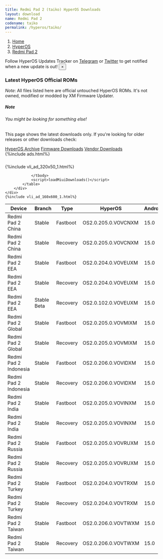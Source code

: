 ```yaml
---
title: Redmi Pad 2 (taiko) HyperOS Downloads
layout: download
name: Redmi Pad 2
codename: taiko
permalink: /hyperos/taiko/
---
```

<nav aria-label="breadcrumb">
    <ol class="breadcrumb">
        <li class="breadcrumb-item"><a href="/">Home</a></li>
        <li class="breadcrumb-item"><a href="/hyperos/">HyperOS</a></li>
        <li class="breadcrumb-item active" aria-current="page"><a href="/hyperos/taiko/">Redmi Pad 2</a></li>
    </ol>
</nav>
<div class="alert alert-primary alert-dismissible fade show" role="alert">
    Follow HyperOS Updates Tracker on <a href="https://t.me/MIUIUpdatesTracker" class="alert-link">Telegram</a>
     or <a href="https://twitter.com/MiFwUpdater" class="alert-link">Twitter</a> to get notified when a new update is out!
    <button type="button" class="close" data-dismiss="alert" aria-label="Close">
        <span aria-hidden="true">&times;</span>
    </button>
</div>

### Latest HyperOS Official ROMs
*Note*: All files listed here are official untouched HyperOS ROMs. It's not owned, modified or modded by XM Firmware Updater.
<div class="card">
  <div class="card-body">
    <h5 class="card-title">Note</h5>
    <h6 class="card-subtitle mb-2 text-muted">You might be looking for something else!</h6>
    <p class="card-text">This page shows the latest downloads only.
     If you're looking for older releases or other downloads check:</p>
    <a href="/archive/hyperos/taiko/" class="card-link">HyperOS Archive</a>
    <a href="/firmware/taiko/" class="card-link">Firmware Downloads</a>
    <a href="/vendor/taiko/" class="card-link">Vendor Downloads</a>
  </div>
</div>
{%include ads.html%}
<div class="row justify-content-center">
    <div class="col-10">
        <div class="table-responsive-md" style="margin-top: 25px;">
            {%include vli_ad_320x50_1.html%}
            <table id="miui" class="display dt-responsive nowrap compact table table-striped table-hover table-sm">
                <thead class="thead-dark">
                    <tr>
                        <th data-ref="device">Device</th>
                        <th data-ref="branch">Branch</th>
                        <th data-ref="type">Type</th>
                        <th data-ref="miui">HyperOS</th>
                        <th data-ref="android">Android</th>
                        <th data-ref="size">Size</th>
                        <th data-ref="size">Date</th>
                        <th data-ref="link">Link</th>
                    </tr>
                </thead>
                <tbody>
                <tr><td>Redmi Pad 2 China</td><td>Stable</td><td>Fastboot</td><td>OS2.0.205.0.VOVCNXM</td><td>15.0</td><td>6.4 GB</td><td>2025-10-09</td><td><a href="/hyperos/taiko/stable/OS2.0.205.0.VOVCNXM/">Download</a></td></tr>
<tr><td>Redmi Pad 2 China</td><td>Stable</td><td>Recovery</td><td>OS2.0.205.0.VOVCNXM</td><td>15.0</td><td>4.7 GB</td><td>2025-10-16</td><td><a href="/hyperos/taiko/stable/OS2.0.205.0.VOVCNXM/">Download</a></td></tr>
<tr><td>Redmi Pad 2 EEA</td><td>Stable</td><td>Fastboot</td><td>OS2.0.204.0.VOVEUXM</td><td>15.0</td><td>5.9 GB</td><td>2025-10-09</td><td><a href="/hyperos/taiko/stable/OS2.0.204.0.VOVEUXM/">Download</a></td></tr>
<tr><td>Redmi Pad 2 EEA</td><td>Stable</td><td>Recovery</td><td>OS2.0.204.0.VOVEUXM</td><td>15.0</td><td>4.4 GB</td><td>2025-10-15</td><td><a href="/hyperos/taiko/stable/OS2.0.204.0.VOVEUXM/">Download</a></td></tr>
<tr><td>Redmi Pad 2 EEA</td><td>Stable Beta</td><td>Recovery</td><td>OS2.0.102.0.VOVEUXM</td><td>15.0</td><td>486 Bytes</td><td>None</td><td><a href="/hyperos/taiko/stable beta/OS2.0.102.0.VOVEUXM/">Download</a></td></tr>
<tr><td>Redmi Pad 2 Global</td><td>Stable</td><td>Fastboot</td><td>OS2.0.205.0.VOVMIXM</td><td>15.0</td><td>6.3 GB</td><td>2025-10-09</td><td><a href="/hyperos/taiko/stable/OS2.0.205.0.VOVMIXM/">Download</a></td></tr>
<tr><td>Redmi Pad 2 Global</td><td>Stable</td><td>Recovery</td><td>OS2.0.205.0.VOVMIXM</td><td>15.0</td><td>4.4 GB</td><td>2025-10-15</td><td><a href="/hyperos/taiko/stable/OS2.0.205.0.VOVMIXM/">Download</a></td></tr>
<tr><td>Redmi Pad 2 Indonesia</td><td>Stable</td><td>Fastboot</td><td>OS2.0.206.0.VOVIDXM</td><td>15.0</td><td>5.8 GB</td><td>2025-09-27</td><td><a href="/hyperos/taiko/stable/OS2.0.206.0.VOVIDXM/">Download</a></td></tr>
<tr><td>Redmi Pad 2 Indonesia</td><td>Stable</td><td>Recovery</td><td>OS2.0.206.0.VOVIDXM</td><td>15.0</td><td>4.4 GB</td><td>2025-10-14</td><td><a href="/hyperos/taiko/stable/OS2.0.206.0.VOVIDXM/">Download</a></td></tr>
<tr><td>Redmi Pad 2 India</td><td>Stable</td><td>Fastboot</td><td>OS2.0.205.0.VOVINXM</td><td>15.0</td><td>5.3 GB</td><td>2025-09-27</td><td><a href="/hyperos/taiko/stable/OS2.0.205.0.VOVINXM/">Download</a></td></tr>
<tr><td>Redmi Pad 2 India</td><td>Stable</td><td>Recovery</td><td>OS2.0.205.0.VOVINXM</td><td>15.0</td><td>4.2 GB</td><td>2025-10-14</td><td><a href="/hyperos/taiko/stable/OS2.0.205.0.VOVINXM/">Download</a></td></tr>
<tr><td>Redmi Pad 2 Russia</td><td>Stable</td><td>Fastboot</td><td>OS2.0.205.0.VOVRUXM</td><td>15.0</td><td>6.7 GB</td><td>2025-10-16</td><td><a href="/hyperos/taiko/stable/OS2.0.205.0.VOVRUXM/">Download</a></td></tr>
<tr><td>Redmi Pad 2 Russia</td><td>Stable</td><td>Recovery</td><td>OS2.0.205.0.VOVRUXM</td><td>15.0</td><td>4.4 GB</td><td>2025-10-23</td><td><a href="/hyperos/taiko/stable/OS2.0.205.0.VOVRUXM/">Download</a></td></tr>
<tr><td>Redmi Pad 2 Turkey</td><td>Stable</td><td>Fastboot</td><td>OS2.0.204.0.VOVTRXM</td><td>15.0</td><td>5.9 GB</td><td>2025-10-09</td><td><a href="/hyperos/taiko/stable/OS2.0.204.0.VOVTRXM/">Download</a></td></tr>
<tr><td>Redmi Pad 2 Turkey</td><td>Stable</td><td>Recovery</td><td>OS2.0.204.0.VOVTRXM</td><td>15.0</td><td>4.4 GB</td><td>2025-10-15</td><td><a href="/hyperos/taiko/stable/OS2.0.204.0.VOVTRXM/">Download</a></td></tr>
<tr><td>Redmi Pad 2 Taiwan</td><td>Stable</td><td>Fastboot</td><td>OS2.0.206.0.VOVTWXM</td><td>15.0</td><td>5.6 GB</td><td>2025-10-22</td><td><a href="/hyperos/taiko/stable/OS2.0.206.0.VOVTWXM/">Download</a></td></tr>
<tr><td>Redmi Pad 2 Taiwan</td><td>Stable</td><td>Recovery</td><td>OS2.0.206.0.VOVTWXM</td><td>15.0</td><td>4.3 GB</td><td>2025-10-27</td><td><a href="/hyperos/taiko/stable/OS2.0.206.0.VOVTWXM/">Download</a></td></tr>

                </tbody>
                <script>loadMiuiDownloads()</script>
            </table>
        </div>
    </div>
    {%include vli_ad_160x600_1.html%}
</div>
